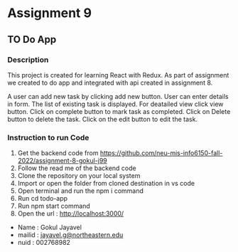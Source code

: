 # Assignment 9
## TO Do App

### Description
 This project is created for learning React with Redux. As part of assignment we created to do app and integrated with api created in assignment 8. <br>

 A user can add new task by clicking add new button. User can enter details in form. The list of existing task is displayed. For deatailed view click view button. Click on complete button to mark task as completed. Click on Delete button to delete the task.
 Click on the edit button to edit the task.


 ### Instruction to run Code
 1. Get the backend code from <https://github.com/neu-mis-info6150-fall-2022/assignment-8-gokul-j99>
 2. Follow the read me of the backend code
 3. Clone the repository on your local system
4. Import or open the folder from cloned destination in vs code
5. Open terminal and run the npm i command
6. Run cd todo-app
7. Run npm start command
8. Open the url : <http://localhost:3000/>

- Name : Gokul Jayavel
- mailid : jayavel.g@northeastern.edu
- nuid : 002768982